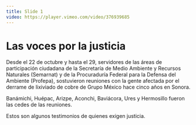 ```yaml
---
title: Slide 1
video: https://player.vimeo.com/video/376939685
---
```


# Las voces por la justicia

Desde el 22 de octubre y hasta el 29, servidores de las áreas de participación ciudadana de la Secretaría de Medio Ambiente y Recursos Naturales (Semarnat) y de la Procuraduría Federal para la Defensa del Ambiente (Profepa), sostuvieron reuniones con la gente afectada por el derrame de lixiviado de cobre de Grupo México hace cinco años en Sonora.

Banámichi, Huépac, Arizpe, Aconchi, Baviácora, Ures y Hermosillo fueron las cedes de las reuniones.

Estos son algunos testimonios de quienes exigen justicia.

